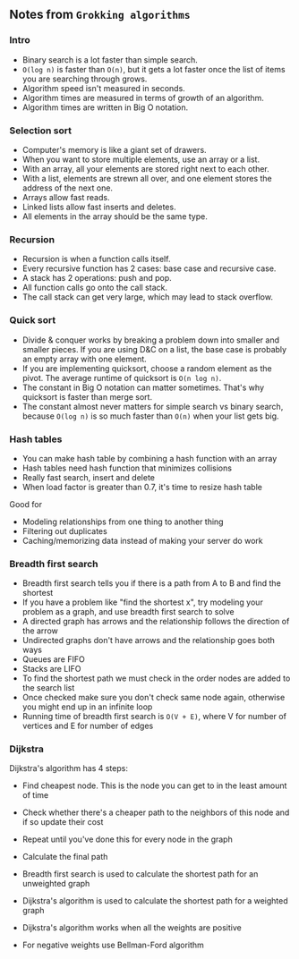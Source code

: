 ## Notes from `Grokking algorithms`

### Intro

- Binary search is a lot faster than simple search.
- `O(log n)` is faster than `O(n)`, but it gets a lot faster once the list of items you are searching through grows.
- Algorithm speed isn't measured in seconds.
- Algorithm times are measured in terms of growth of an algorithm.
- Algorithm times are written in Big O notation.

### Selection sort

- Computer's memory is like a giant set of drawers.
- When you want to store multiple elements, use an array or a list.
- With an array, all your elements are stored right next to each other.
- With a list, elements are strewn all over, and one element stores the address of the next one.
- Arrays allow fast reads.
- Linked lists allow fast inserts and deletes.
- All elements in the array should be the same type.

### Recursion

- Recursion is when a function calls itself.
- Every recursive function has 2 cases: base case and recursive case.
- A stack has 2 operations: push and pop.
- All function calls go onto the call stack.
- The call stack can get very large, which may lead to stack overflow.

### Quick sort

- Divide & conquer works by breaking a problem down into smaller and smaller pieces. If you are using D&C on a list, the base case is probably an empty array with one element.
- If you are implementing quicksort, choose a random element as the pivot. The average runtime of quicksort is `O(n log n)`.
- The constant in Big O notation can matter sometimes. That's why quicksort is faster than merge sort.
- The constant almost never matters for simple search vs binary search, because `O(log n)` is so much faster than `O(n)` when your list gets big.

### Hash tables

- You can make hash table by combining a hash function with an array
- Hash tables need hash function that minimizes collisions
- Really fast search, insert and delete
- When load factor is greater than 0.7, it's time to resize hash table

Good for
- Modeling relationships from one thing to another thing
- Filtering out duplicates
- Caching/memorizing data instead of making your server do work

### Breadth first search

- Breadth first search tells you if there is a path from A to B and find the shortest
- If you have a problem like "find the shortest x", try modeling your problem as a graph, and use breadth first search to solve
- A directed graph has arrows and the relationship follows the direction of the arrow
- Undirected graphs don't have arrows and the relationship goes both ways
- Queues are FIFO
- Stacks are LIFO
- To find the shortest path we must check in the order nodes are added to the search list
- Once checked make sure you don't check same node again, otherwise you might end up in an infinite loop
- Running time of breadth first search is `O(V + E)`, where V for number of vertices and E for number of edges

### Dijkstra

Dijkstra's algorithm has 4 steps:
- Find cheapest node. This is the node you can get to in the least amount of time
- Check whether there's a cheaper path to the neighbors of this node and if so update their cost
- Repeat until you've done this for every node in the graph
- Calculate the final path 
  
- Breadth first search is used to calculate the shortest path for an unweighted graph
- Dijkstra's algorithm is used to calculate the shortest path for a weighted graph
- Dijkstra's algorithm works when all the weights are positive
- For negative weights use Bellman-Ford algorithm
